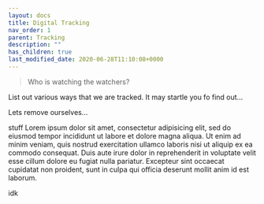 ```yaml
---
layout: docs
title: Digital Tracking
nav_order: 1
parent: Tracking
description: ""
has_children: true
last_modified_date: 2020-06-28T11:10:08+0000
---
```


> Who is watching the watchers?

List out various ways that we are tracked. It may startle you fo find out...

Lets remove ourselves...

stuff 
Lorem ipsum dolor sit amet, consectetur adipisicing elit, sed do eiusmod
tempor incididunt ut labore et dolore magna aliqua. Ut enim ad minim veniam,
quis nostrud exercitation ullamco laboris nisi ut aliquip ex ea commodo
consequat. Duis aute irure dolor in reprehenderit in voluptate velit esse
cillum dolore eu fugiat nulla pariatur. Excepteur sint occaecat cupidatat non
proident, sunt in culpa qui officia deserunt mollit anim id est laborum.

idk 
